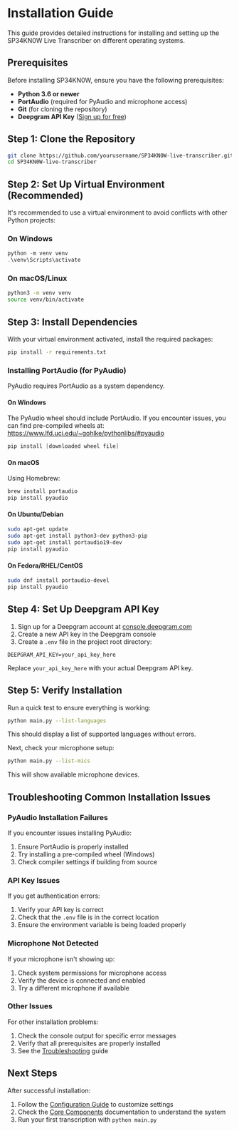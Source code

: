# Installation Guide

This guide provides detailed instructions for installing and setting up the SP34KN0W Live Transcriber on different operating systems.

## Prerequisites

Before installing SP34KN0W, ensure you have the following prerequisites:

- **Python 3.6 or newer**
- **PortAudio** (required for PyAudio and microphone access)
- **Git** (for cloning the repository)
- **Deepgram API Key** ([Sign up for free](https://console.deepgram.com/signup))

## Step 1: Clone the Repository

```bash
git clone https://github.com/yourusername/SP34KN0W-live-transcriber.git
cd SP34KN0W-live-transcriber
```

## Step 2: Set Up Virtual Environment (Recommended)

It's recommended to use a virtual environment to avoid conflicts with other Python projects:

### On Windows

```powershell
python -m venv venv
.\venv\Scripts\activate
```

### On macOS/Linux

```bash
python3 -m venv venv
source venv/bin/activate
```

## Step 3: Install Dependencies

With your virtual environment activated, install the required packages:

```bash
pip install -r requirements.txt
```

### Installing PortAudio (for PyAudio)

PyAudio requires PortAudio as a system dependency.

#### On Windows

The PyAudio wheel should include PortAudio. If you encounter issues, you can find pre-compiled wheels at:
https://www.lfd.uci.edu/~gohlke/pythonlibs/#pyaudio

```powershell
pip install [downloaded wheel file]
```

#### On macOS

Using Homebrew:

```bash
brew install portaudio
pip install pyaudio
```

#### On Ubuntu/Debian

```bash
sudo apt-get update
sudo apt-get install python3-dev python3-pip
sudo apt-get install portaudio19-dev
pip install pyaudio
```

#### On Fedora/RHEL/CentOS

```bash
sudo dnf install portaudio-devel
pip install pyaudio
```

## Step 4: Set Up Deepgram API Key

1. Sign up for a Deepgram account at [console.deepgram.com](https://console.deepgram.com/signup)
2. Create a new API key in the Deepgram console
3. Create a `.env` file in the project root directory:

```
DEEPGRAM_API_KEY=your_api_key_here
```

Replace `your_api_key_here` with your actual Deepgram API key.

## Step 5: Verify Installation

Run a quick test to ensure everything is working:

```bash
python main.py --list-languages
```

This should display a list of supported languages without errors.

Next, check your microphone setup:

```bash
python main.py --list-mics
```

This will show available microphone devices.

## Troubleshooting Common Installation Issues

### PyAudio Installation Failures

If you encounter issues installing PyAudio:

1. Ensure PortAudio is properly installed
2. Try installing a pre-compiled wheel (Windows)
3. Check compiler settings if building from source

### API Key Issues

If you get authentication errors:

1. Verify your API key is correct
2. Check that the `.env` file is in the correct location
3. Ensure the environment variable is being loaded properly

### Microphone Not Detected

If your microphone isn't showing up:

1. Check system permissions for microphone access
2. Verify the device is connected and enabled
3. Try a different microphone if available

### Other Issues

For other installation problems:

1. Check the console output for specific error messages
2. Verify that all prerequisites are properly installed
3. See the [Troubleshooting](./troubleshooting.md) guide

## Next Steps

After successful installation:

1. Follow the [Configuration Guide](./configuration.md) to customize settings
2. Check the [Core Components](./core-components/index.md) documentation to understand the system
3. Run your first transcription with `python main.py`
